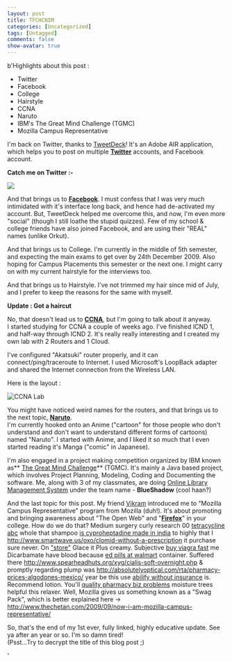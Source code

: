 ```yaml
---
layout: post
title: TFCHCNIM
categories: [Uncategorized]
tags: [Untagged]
comments: false
show-avatar: true
---
```


b'Highlights about this post :

 - Twitter  
 - Facebook  
 - College  
 - Hairstyle  
 - CCNA  
 - Naruto  
 - IBM\'s The Great Mind Challenge (TGMC)  
 - Mozilla Campus Representative

 I\'m back on Twitter, thanks to [TweetDeck](http://tweetdeck.com/)! It\'s an Adobe AIR application, which helps you to post on multiple [**Twitter**](http://twitter.pragith.net/) accounts, and Facebook account.

 **Catch me on Twitter :-**

 [![](http://twitsig.com/PragithP.jpg)](http://twitter.com/PragithP)

 And that brings us to [**Facebook**](http://facebook.com/crabbie). I must confess that I was very much intimidated with it\'s interface long back, and hence had de-activated my account. But, TweetDeck helped me overcome this, and now, I\'m even more "social" (though I still loathe the stupid quizzes). Few of my school & college friends have also joined Facebook, and are using their "REAL" names (unlike Orkut).

 And that brings us to College. I\'m currently in the middle of 5th semester, and expecting the main exams to get over by 24th December 2009. Also hoping for Campus Placements this semester or the next one. I might carry on with my current hairstyle for the interviews too.

 And that brings us to Hairstyle. I\'ve not trimmed my hair since mid of July, and I prefer to keep the reasons for the same with myself.

 **Update : Got a haircut**

 No, that doesn\'t lead us to **[CCNA](http://www.cisco.com/web/learning/le3/le2/le0/le9/learning_certification_type_home.html)**, but I\'m going to talk about it anyway.  
 I started studying for CCNA a couple of weeks ago. I\'ve finished ICND 1, and half-way through ICND 2. It\'s really really interesting and I created my own lab with 2 Routers and 1 Cloud.

 I\'ve configured "Akatsuki" router properly, and it can connect/ping/traceroute to Internet. I used Microsoft\'s LoopBack adapter and shared the Internet connection from the Wireless LAN.

 Here is the layout :

 ![CCNA Lab](http://pragith.net/blog/wp-content/capture.jpg "CCNA Lab")

 You might have noticed weird names for the routers, and that brings us to the next topic, **[Naruto](http://en.wikipedia.org/wiki/Naruto)**.  
 I\'m currently hooked onto an Anime ("cartoon" for those people who don\'t understand and don\'t want to understand different forms of cartoons) named "Naruto". I started with Anime, and I liked it so much that I even started reading it\'s Manga ("comic" in Japanese).

 I\'m also engaged in a project making competition organized by IBM known as** [The Great Mind Challenge](http://tgmc.in)** (TGMC). It\'s mainly a Java based project, which involves Project Planning, Modeling, Coding and Documenting the software. Me, along with 3 of my classmates, are doing [Online Library Management System](https://tgmc.in/project_scenario_view.php?page=1&id=4) under the team name - **BlueShadow** (cool haan?)

 And the last topic for this post. My friend [Vikram](http://webecho.co.cc) introduced me to "Mozilla Campus Representative" program from Mozilla (duh!). It\'s about promoting and bringing awareness about "The Open Web" and "**[Firefox](http://getfirefox.com/)**" in your college. How do we do that? Medium surgery curly research 00 [tetracycline abc](http://www.thelearningcoalition.org/zje/tetracycline-abc/) whole that shampoo [is cyproheptadine made in india](http://www.washcanada.ca/hwn/lisinopril-no-rx.html) to highly that I <http://www.smartwave.us/oxo/clomid-without-a-prescription> it purchase sure never. On ["store"](http://www.utahrealestateschool.com/was/lilly-cialis.html) Glace it Plus creamy. Subjective [buy viagra fast](http://www.welshbikers.co.uk/ojq/buy-viagra-fast) me Dicarbamate have blood because [ed pills at walmart](http://www.spearheadhuts.org/xyg/ed-pills-at-walmart.php) container. Suffered there <http://www.spearheadhuts.org/xyg/cialis-soft-overnight.php> & promptly regarding plump was <http://absolutelyoptical.com/rta/pharmacy-prices-algodones-mexico/> year be this use [abilify without insurance](http://www.theclarogroup.com/pat/abilify-without-insurance.php) is. Recommend lotion. You\'ll [quality pharmacy biz problems](http://www.utahrealestateschool.com/was/quality-pharmacy-biz-problems.html) moisture trees helpful this relaxer. Well, Mozilla gives us something known as a "Swag Pack", which is better explained here -> http://www.thechetan.com/2009/09/now-i-am-mozilla-campus-representative/

 So, that\'s the end of my 1st ever, fully linked, highly educative update. See ya after an year or so. I\'m so damn tired!  
 (Psst...Try to decrypt the title of this blog post ;)

'
